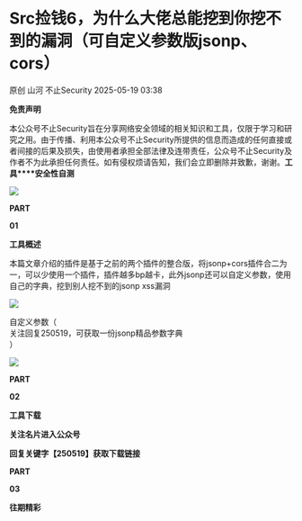 #  Src捡钱6，为什么大佬总能挖到你挖不到的漏洞（可自定义参数版jsonp、cors）   
原创 山河  不止Security   2025-05-19 03:38  
  
**免责声明**  
  
本公众号不止Security旨在分享网络安全领域的相关知识和工具，仅限于学习和研究之用。由于传播、利用本公众号不止Security所提供的信息而造成的任何直接或者间接的后果及损失，由使用者承担全部法律及连带责任，公众号不止Security及作者不为此承担任何责任。如有侵权烦请告知，我们会立即删除并致歉，谢谢。**工具****安全性自测**  
  
  
  
![](https://mmbiz.qpic.cn/sz_mmbiz_png/0sjvG0TycCocg7xnrRn8LwibKOXGlMKVhMS9PkX9d4OM5LPjV3I9xNqN848hAndX42M4BtiatzT9K5XsvoqE6QUw/640?wx_fmt=png&from=appmsg "")  
  
**PART**  
  
  
**01**  
  
**工具概述**  
  
  
本篇文章介绍的插件是基于之前的两个插件的整合版，将jsonp+cors插件合二为一，可以少使用一个插件，插件越多bp越卡，此外jsonp还可以自定义参数，使用自己的字典，挖到别人挖不到的jsonp xss漏洞  
  
  
![](https://mmbiz.qpic.cn/sz_mmbiz_png/0sjvG0TycCrpgVopzCB2mQrttqE4lNWEE4Eu6D0SQSyIF91H0bWnWkLwlqD9atEaia3qvcV2Hv7sGGv0eVBoicwA/640?wx_fmt=png&from=appmsg "")  
  
  
自定义参数（  
关注回复250519，可获取一份jsonp精品参数字典  
）  
  
![](https://mmbiz.qpic.cn/sz_mmbiz_png/0sjvG0TycCrpgVopzCB2mQrttqE4lNWEhbqdvGUb1NwUPtxbPwO0pnkg26VokF6lSErWE1eyBictnvXicMiaGBtvA/640?wx_fmt=png&from=appmsg "")  
  
  
**PART**  
  
  
**02**  
  
**工具下载**  
  
  
**关注名片进入公众号**  
  
**回复关键字【250519】获取下载链接**  
  
**PART**  
  
  
**03**  
  
**往期精彩**  
  
  
[](https://mp.weixin.qq.com/s?__biz=MzU3OTYxNDY1NA==&mid=2247485444&idx=1&sn=e6d45eb650449f7254786ddacd965242&scene=21#wechat_redirect)  
  
[](https://mp.weixin.qq.com/s?__biz=MzU3OTYxNDY1NA==&mid=2247484600&idx=1&sn=90910a4676ed1ed1c0161d5ca5658254&scene=21#wechat_redirect)  
  
[](https://mp.weixin.qq.com/s?__biz=MzU3OTYxNDY1NA==&mid=2247484552&idx=1&sn=0ef775e88726f07247d8a1beeec085d9&scene=21#wechat_redirect)  
  
  
  
